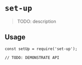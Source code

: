 # `set-up`

> TODO: description

## Usage

```
const setUp = require('set-up');

// TODO: DEMONSTRATE API
```
